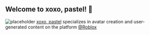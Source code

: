 ## Welcome to xoxo, pastel! 👋
![placeholder](https://user-images.githubusercontent.com/112826340/189335912-ab8ec2f3-7ded-4a47-b5f9-ecc8b32ab57d.png)
[xoxo, pastel](https://group.xoxopastel.com) specializes in avatar creation and user-generated content on the platform [@Roblox](https:/www.github.com/roblox)
<!--

**Here are some ideas to get you started:**

🙋‍♀️ A short introduction - what is your organization all about?
🌈 Contribution guidelines - how can the community get involved?
👩‍💻 Useful resources - where can the community find your docs? Is there anything else the community should know?
🍿 Fun facts - what does your team eat for breakfast?
🧙 Remember, you can do mighty things with the power of [Markdown](https://docs.github.com/github/writing-on-github/getting-started-with-writing-and-formatting-on-github/basic-writing-and-formatting-syntax)
-->

